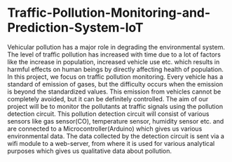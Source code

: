 # Traffic-Pollution-Monitoring-and-Prediction-System-IoT
Vehicular pollution has a major role in degrading the environmental system. The
level of traffic pollution has increased with time due to a lot of factors like the increase in
population, increased vehicle use etc. which results in harmful effects on human beings by
directly affecting health of population. In this project, we focus on traffic pollution
monitoring. Every vehicle has a standard of emission of gases, but the difficulty occurs
when the emission is beyond the standardized values. This emission from vehicles cannot
be completely avoided, but it can be definitely controlled. The aim of our project will be to
monitor the pollutants at traffic signals using the pollution detection circuit. This pollution
detection circuit will consist of various sensors like gas sensor(CO), temperature sensor,
humidity sensor etc. and are connected to a Microcontroller(Arduino) which gives us
various environmental data. The data collected by the detection circuit is sent via a wifi
module to a web-server, from where it is used for various analytical purposes which gives
us qualitative data about pollution.
